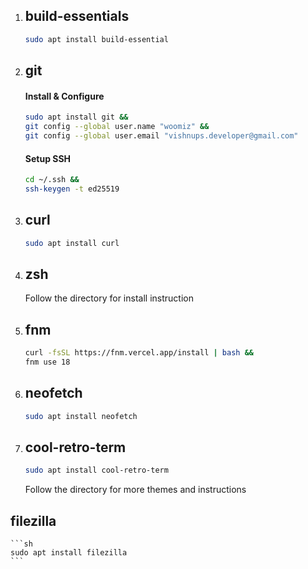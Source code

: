 1. ## **build-essentials**
    ```sh 
    sudo apt install build-essential
    ```

2. ## **git**
    #### Install & Configure
    ```sh
    sudo apt install git &&
    git config --global user.name "woomiz" &&
    git config --global user.email "vishnups.developer@gmail.com"
    ```
    #### Setup SSH
    ```sh
    cd ~/.ssh &&
    ssh-keygen -t ed25519
    ```

3. ## **curl**
    ```sh
    sudo apt install curl
    ```

4. ## **zsh**
    Follow the directory for install instruction

5. ## **fnm**
    ```sh
    curl -fsSL https://fnm.vercel.app/install | bash &&
    fnm use 18
    ```
    
6. ## **neofetch**
    ```sh
    sudo apt install neofetch
    ```

7. ## **cool-retro-term**
    ```sh
    sudo apt install cool-retro-term
    ```

    Follow the directory for more themes and instructions

## **filezilla**
    ```sh
    sudo apt install filezilla
    ```